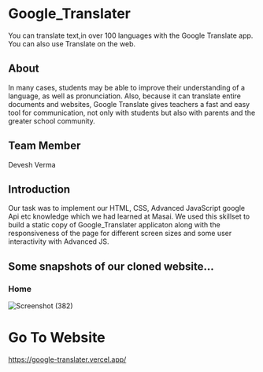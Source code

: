 
#   Google_Translater
 You can translate text,in over 100 languages with the Google Translate app. You can also use Translate on the web.
 

## About
In many cases, students may be able to improve their understanding of a language, as well as pronunciation. Also, because it can translate entire documents and websites, Google Translate gives teachers a fast and easy tool for communication, not only with students but also with parents and the greater school community.
 

## Team Member
Devesh Verma
## Introduction
Our task was to implement our HTML, CSS, Advanced JavaScript google Api etc  knowledge which we had learned at Masai. We used this skillset to build a static copy of Google_Translater applicaton along with the responsiveness of the page for different screen sizes and some user interactivity with Advanced JS.
 
## Some snapshots of our cloned website…
### Home
![Screenshot (382)](https://i.ibb.co/WHjRmW0/Google-Translate.jpg)
 
# Go To Website
 https://google-translater.vercel.app/
